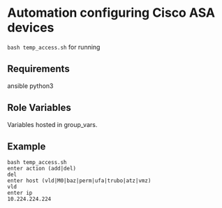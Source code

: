 Automation configuring Cisco ASA devices
=========
```bash temp_access.sh``` for running

Requirements
------------
ansible
python3

Role Variables
--------------
Variables hosted in group_vars.


Example 
----------------
```
bash temp_access.sh 
enter action (add|del)
del
enter host (vld|M0|baz|perm|ufa|trubo|atz|vmz)
vld
enter ip
10.224.224.224
```